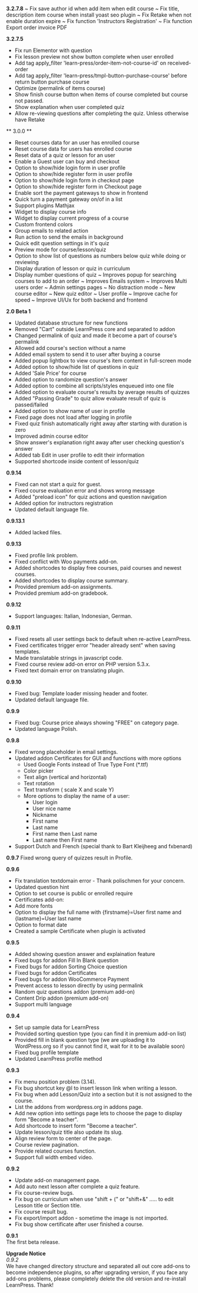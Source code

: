 **3.2.7.8**
~ Fix save author id when add item when edit course
~ Fix title, description item course when install yoast seo plugin
~ Fix Retake when not enable duration expire
~ Fix function 'Instructors Registration'
~ Fix function Export order invoice PDF

**3.2.7.5**
+ Fix run Elementor with question
+ Fix lesson preview not show button complete when user enrolled
+ Add tag apply_filter 'learn-press/order-item-not-course-id' on received-order
+ Add tag apply_filter 'learn-press/tmpl-button-purchase-course' before return button purchase course
+ Optimize (permalink of items course)
+ Show finish course button when items of course completed but course not passed.
+ Show explanation when user completed quiz
+ Allow re-viewing questions after completing the quiz. Unless otherwise have Retake

** 3.0.0 **
+ Reset courses data for an user has enrolled course
+ Reset course data for users has enrolled course
+ Reset data of a quiz or lesson for an user
+ Enable a Guest user can buy and checkout
+ Option to show/hide login form in user profile
+ Option to show/hide register form in user profile
+ Option to show/hide login form in checkout page
+ Option to show/hide register form in Checkout page
+ Enable sort the payment gateways to show in frontend
+ Quick turn a payment gateway on/of in a list
+ Support plugins Mathjax
+ Widget to display course info
+ Widget to display current progress of a course
+ Custom frontend colors
+ Group emails to related action
+ Run action to send the emails in background
+ Quick edit question settings in it's quiz
+ Preview mode for course/lesson/quiz
+ Option to show list of questions as numbers below quiz while doing or reviewing
+ Display duration of lesson or quiz in curriculum
+ Display number questions of quiz
~ Improves popup for searching courses to add to an order
~ Improves Emails system
~ Improves Multi users order
~ Admin settings pages
~ No distraction mode
~ New course editor
~ New quiz editor
~ User profile
~ Improve cache for speed
~ Improve UI/Ux for both backend and frontend

**2.0 Beta 1**
- Updated database structure for new functions
- Removed "Cart" outside LearnPress core and separated to addon
- Changed permalink of quiz and made it become a part of course's permalink
- Allowed add course's section without a name
- Added email system to send it to user after buying a course
- Added popup lightbox to view course's item content in full-screen mode
- Added option to show/hide list of questions in quiz
- Added 'Sale Price' for course
- Added option to randomize question's answer
- Added option to combine all scripts/styles enqueued into one file
- Added option to evaluate course's results by average results of quizzes
- Added "Passing Grade" to quiz allow evaluate result of quiz is passed/failed
- Added option to show name of user in profile
- Fixed page does not load after logging in profile
- Fixed quiz finish automatically right away after starting with duration is zero
- Improved admin course editor
- Show answer's explanation right away after user checking question's answer
- Added tab Edit in user profile to edit their information
- Supported shortcode inside content of lesson/quiz

**0.9.14**
- Fixed can not start a quiz for guest.
- Fixed course evaluation error and shows wrong message
- Added "preload icon" for quiz actions and question navigation
- Added option for instructors registration
- Updated default language file.

**0.9.13.1**
- Added lacked files.

**0.9.13**
- Fixed profile link problem.
- Fixed conflict with Woo payments add-on.
- Added shortcodes to display free courses, paid courses and newest courses.
- Added shortcodes to display course summary.
- Provided premium add-on assignments.
- Provided premium add-on gradebook.

**0.9.12**  
- Support languages: Italian, Indonesian, German.

**0.9.11**
- Fixed resets all user settings back to default when re-active LearnPress.
- Fixed certificates trigger error "header already sent" when saving templates.
- Made translatable strings in javascript code.
- Fixed course review add-on error on PHP version 5.3.x.
- Fixed text domain error on translating plugin.

**0.9.10**
- Fixed bug: Template loader missing header and footer.
- Updated default language file.

**0.9.9**  
- Fixed bug: Course price always showing "FREE" on category page.
- Updated language Polish.

**0.9.8**    
- Fixed wrong placeholder in email settings.  
- Updated addon Certificates for GUI and functions with more options  
  - Used Google Fonts instead of True Type Font (*.ttf)  
  - Color picker  
  - Text align (vertical and horizontal)  
  - Text rotation  
  - Text transform ( scale X and scale Y)  
  - More options to display the name of a user:  
    + User login  
    + User nice name  
    + Nickname  
    + First name  
    + Last name  
    + First name then Last name  
    + Last name then First name  
- Support Dutch and French (special thank to Bart Kleijheeg and fxbenard)  

**0.9.7**
Fixed wrong query of quizzes result in Profile.

**0.9.6**
- Fix translation textdomain error - Thank polischmen for your concern.
- Updated question hint
- Option to set course is public or enrolled require  
- Certificates add-on:  
 - Add more fonts  
 - Option to display the full name with {firstname}=User first name and {lastname}=User last name  
 - Option to format date  
 - Created a sample Certificate when plugin is activated  

**0.9.5**
- Added showing question answer and explaination feature
- Fixed bugs for addon Fill In Blank question 
- Fixed bugs for addon Sorting Choice question
- Fixed bugs for addon Certificates
- Fixed bugs for addon WooCommerce Payment
- Prevent access to lesson directly by using permalink
- Random quiz questions addon (premium add-on)
- Content Drip addon (premium add-on)
- Support multi language

**0.9.4**
- Set up sample data for LearnPress    
- Provided sorting question type (you can find it in premium add-on list)  
- Provided fill in blank question type (we are uploading it to WordPress.org so if you cannot find it, wait for it to be available soon)  
- Fixed bug profile template  
- Updated LearnPress profile method  

**0.9.3**
- Fix menu position problem (3.14).  
- Fix bug shortcut key @l to insert lesson link when writing a lesson.  
- Fix bug when add Lesson/Quiz into a section but it is not assigned to the course.  
- List the addons from wordpress.org in addons page.  
- Add new option into settings page lets to choose the page to display form "Become a teacher".  
- Add shortcode to insert form "Become a teacher".  
- Update lesson/quiz title also update its slug.  
- Align review form to center of the page.  
- Course review pagination.  
- Provide related courses function.  
- Support full width embed video. 

**0.9.2**  
- Update add-on management page.  
- Add auto next lesson after complete a quiz feature.  
- Fix course-review bugs.  
- Fix bug on curriculum when use "shift + (" or "shift+&" ..... to edit Lesson title or Section title.  
- Fix course result bug.  
- Fix export/import addon - sometime the image is not imported.  
- Fix bug show certificate after user finished a course.  

**0.9.1**  
The first beta release.  

**Upgrade Notice**  
*0.9.2*  
We have changed directory structure and separated all out core add-ons to become independence plugins, so after upgrading version, if you face any add-ons problems, please completely delete the old version and re-install LearnPress. Thank!